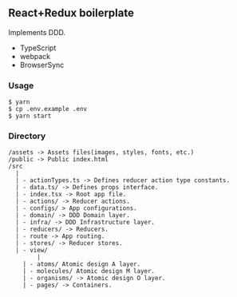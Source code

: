 ## React+Redux boilerplate

Implements DDD.

- TypeScript
- webpack
- BrowserSync

### Usage

```
$ yarn
$ cp .env.example .env
$ yarn start
```

### Directory

```
/assets -> Assets files(images, styles, fonts, etc.)
/public -> Public index.html
/src
  |
  | - actionTypes.ts -> Defines reducer action type constants.
  | - data.ts/ -> Defines props interface.
  | - index.tsx -> Root app file.
  | - actions/ -> Reducer actions.
  | - configs/ > App configurations.
  | - domain/ -> DDD Domain layer.
  | - infra/ -> DDD Infrastructure layer.
  | - reducers/ -> Reducers.
  | - route -> App routing.
  | - stores/ -> Reducer stores.
  | - view/
        |
	| - atoms/ Atomic design A layer.
	| - molecules/ Atomic design M layer.
	| - organisms/ -> Atomic design O layer.
	| - pages/ -> Containers.
```
